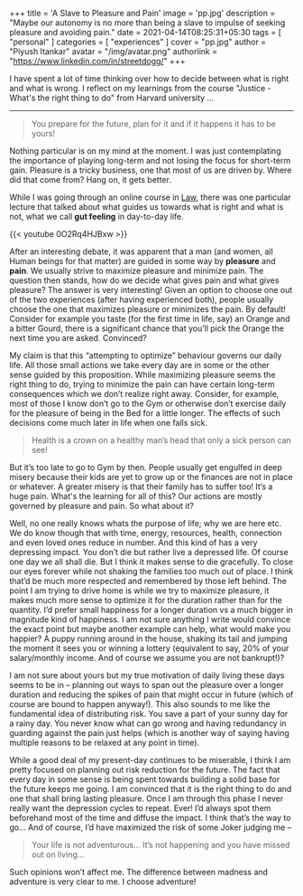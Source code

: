 +++
title = 'A Slave to Pleasure and Pain'
image = 'pp.jpg'
description = "Maybe our autonomy is no more than being a slave to impulse of seeking pleasure and avoiding pain."
date = 2021-04-14T08:25:31+05:30
tags = [
    "personal"
]
categories = [
    "experiences"
]
cover = "pp.jpg"
author = "Piyush Itankar"
avatar = "/img/avatar.png"
authorlink =  "https://www.linkedin.com/in/streetdogg/"
+++

I have spent a lot of time thinking over how to decide between what is right and what is wrong. I reflect on my learnings from the course "Justice - What's the right thing to do" from Harvard university ...

<!--more-->
---

> You prepare for the future, plan for it and if it happens it has to be yours!

Nothing particular is on my mind at the moment. I was just contemplating the importance of playing long-term and not losing the focus for short-term gain. Pleasure is a tricky business, one that most of us are driven by. Where did that come from? Hang on, it gets better.

While I was going through an online course in [Law](https://www.youtube.com/playlist?list=PL30C13C91CFFEFEA6), there was one particular lecture that talked about what guides us towards what is right and what is not, what we call **gut feeling** in day-to-day life.

{{< youtube 0O2Rq4HJBxw >}}

After an interesting debate, it was apparent that a man (and women, all Human beings for that matter) are guided in some way by **pleasure** and **pain**. We usually strive to maximize pleasure and minimize pain. The question then stands, how do we decide what gives pain and what gives pleasure? The answer is very interesting! Given an option to choose one out of the two experiences (after having experienced both), people usually choose the one that maximizes pleasure or minimizes the pain. By default! Consider for example you taste (for the first time in life, say) an Orange and a bitter Gourd, there is a significant chance that you’ll pick the Orange the next time you are asked. Convinced?

My claim is that this “attempting to optimize” behaviour governs our daily life. All those small actions we take every day are in some or the other sense guided by this proposition. While maximizing pleasure seems the right thing to do, trying to minimize the pain can have certain long-term consequences which we don’t realize right away. Consider, for example, most of those I know don’t go to the Gym or otherwise don’t exercise daily for the pleasure of being in the Bed for a little longer. The effects of such decisions come much later in life when one falls sick.

> Health is a crown on a healthy man’s head that only a sick person can see!

But it’s too late to go to Gym by then. People usually get engulfed in deep misery because their kids are yet to grow up or the finances are not in place or whatever. A greater misery is that their family has to suffer too! It’s a huge pain. What's the learning for all of this? Our actions are mostly governed by pleasure and pain. So what about it?

Well, no one really knows whats the purpose of life; why we are here etc. We do know though that with time, energy, resources, health, connection and even loved ones reduce in number. And this kind of has a very depressing impact. You don’t die but rather live a depressed life. Of course one day we all shall die. But I think it makes sense to die gracefully. To close our eyes forever while not shaking the families too much out of place. I think that’d be much more respected and remembered by those left behind.
The point I am trying to drive home is while we try to maximize pleasure, it makes much more sense to optimize it for the duration rather than for the quantity. I’d prefer small happiness for a longer duration vs a much bigger in magnitude kind of happiness. I am not sure anything I write would convince the exact point but maybe another example can help, what would make you happier? A puppy running around in the house, shaking its tail and jumping the moment it sees you or winning a lottery (equivalent to say, 20% of your salary/monthly income. And of course we assume you are not bankrupt!)?

I am not sure about yours but my true motivation of daily living these days seems to be in – planning out ways to span out the pleasure over a longer duration and reducing the spikes of pain that might occur in future (which of course are bound to happen anyway!). This also sounds to me like the fundamental idea of distributing risk. You save a part of your sunny day for a rainy day. You never know what can go wrong and having redundancy in guarding against the pain just helps (which is another way of saying having multiple reasons to be relaxed at any point in time).

While a good deal of my present-day continues to be miserable, I think I am pretty focused on planning out risk reduction for the future. The fact that every day in some sense is being spent towards building a solid base for the future keeps me going. I am convinced that it is the right thing to do and one that shall bring lasting pleasure.
Once I am through this phase I never really want the depression cycles to repeat. Ever! I’d always spot them beforehand most of the time and diffuse the impact. I think that’s the way to go… And of course, I’d have maximized the risk of some Joker judging me –

> Your life is not adventurous... It’s not happening and you have missed out on living...

Such opinions won’t affect me. The difference between madness and adventure is very clear to me. I choose adventure!
